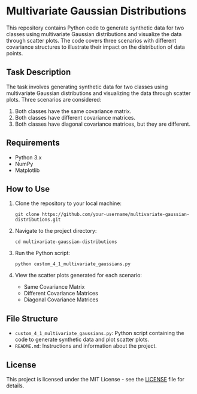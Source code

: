 # Multivariate Gaussian Distributions

This repository contains Python code to generate synthetic data for two classes using multivariate Gaussian distributions and visualize the data through scatter plots. The code covers three scenarios with different covariance structures to illustrate their impact on the distribution of data points.

## Task Description
The task involves generating synthetic data for two classes using multivariate Gaussian distributions and visualizing the data through scatter plots. Three scenarios are considered:
1. Both classes have the same covariance matrix.
2. Both classes have different covariance matrices.
3. Both classes have diagonal covariance matrices, but they are different.

## Requirements
- Python 3.x
- NumPy
- Matplotlib

## How to Use
1. Clone the repository to your local machine:

    ```
    git clone https://github.com/your-username/multivariate-gaussian-distributions.git
    ```

2. Navigate to the project directory:

    ```
    cd multivariate-gaussian-distributions
    ```

3. Run the Python script:

    ```
    python custom_4_1_multivariate_gaussians.py
    ```

4. View the scatter plots generated for each scenario:
   - Same Covariance Matrix
   - Different Covariance Matrices
   - Diagonal Covariance Matrices

## File Structure
- `custom_4_1_multivariate_gaussians.py`: Python script containing the code to generate synthetic data and plot scatter plots.
- `README.md`: Instructions and information about the project.

## License
This project is licensed under the MIT License - see the [LICENSE](LICENSE) file for details.

